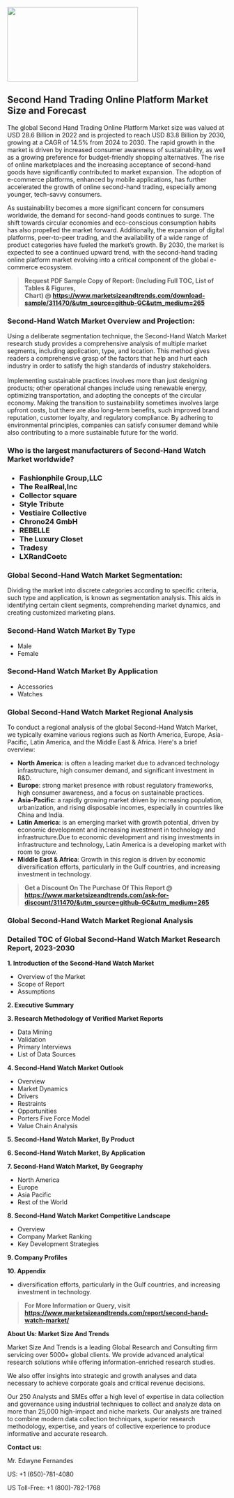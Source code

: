 <p><img class="alignnone size-medium wp-image-20088" src="https://ffe5etoiles.com/wp-content/uploads/2024/12/MST1-300x171.png" alt="" width="300" height="171" /></p><h2>Second Hand Trading Online Platform Market Size and Forecast</h2><p>The global Second Hand Trading Online Platform Market size was valued at USD 28.6 Billion in 2022 and is projected to reach USD 83.8 Billion by 2030, growing at a CAGR of 14.5% from 2024 to 2030. The rapid growth in the market is driven by increased consumer awareness of sustainability, as well as a growing preference for budget-friendly shopping alternatives. The rise of online marketplaces and the increasing acceptance of second-hand goods have significantly contributed to market expansion. The adoption of e-commerce platforms, enhanced by mobile applications, has further accelerated the growth of online second-hand trading, especially among younger, tech-savvy consumers.</p><p>As sustainability becomes a more significant concern for consumers worldwide, the demand for second-hand goods continues to surge. The shift towards circular economies and eco-conscious consumption habits has also propelled the market forward. Additionally, the expansion of digital platforms, peer-to-peer trading, and the availability of a wide range of product categories have fueled the market’s growth. By 2030, the market is expected to see a continued upward trend, with the second-hand trading online platform market evolving into a critical component of the global e-commerce ecosystem.</p></p><blockquote id="" class=""><strong>Request PDF Sample Copy of Report: (Including Full TOC, List of Tables &amp; Figures, Chart)&nbsp;@&nbsp;<strong><a href="https://www.marketsizeandtrends.com/download-sample/311470/&utm_source=github-GC&utm_medium=265" target="_blank">https://www.marketsizeandtrends.com/download-sample/311470/&utm_source=github-GC&utm_medium=265</a></strong></strong></blockquote><h3 id="" class="">Second-Hand Watch Market&nbsp;Overview and Projection:</h3><p id="" class="">Using a deliberate segmentation technique, the Second-Hand Watch Market research study provides a comprehensive analysis of multiple market segments, including application, type, and location. This method gives readers a comprehensive grasp of the factors that help and hurt each industry in order to satisfy the high standards of industry stakeholders. <br /> <br />Implementing sustainable practices involves more than just designing products; other operational changes include using renewable energy, optimizing transportation, and adopting the concepts of the circular economy. Making the transition to sustainability sometimes involves large upfront costs, but there are also long-term benefits, such improved brand reputation, customer loyalty, and regulatory compliance. By adhering to environmental principles, companies can satisfy consumer demand while also contributing to a more sustainable future for the world.</p><h3 id="" class="">Who is the largest manufacturers of&nbsp;Second-Hand Watch Market worldwide?</h3><h3 class=""><p><ul><li>Fashionphile Group,LLC </li><li> The RealReal,Inc </li><li> Collector square </li><li> Style Tribute </li><li> Vestiaire Collective </li><li> Chrono24 GmbH </li><li> REBELLE </li><li> The Luxury Closet </li><li> Tradesy </li><li> LXRandCoetc</li></ul></p></h3><h3 id="" class="">Global&nbsp;Second-Hand Watch Market Segmentation:</h3><p id="" class="">Dividing the market into discrete categories according to specific criteria, such type and application, is known as segmentation analysis. This aids in identifying certain client segments, comprehending market dynamics, and creating customized marketing plans.</p><h3 id="" class="">Second-Hand Watch Market&nbsp;By Type</h3><p><p><ul><li>Male</li><li> Female</p></li></ul></p></p><h3 id="" class="">Second-Hand Watch Market&nbsp;By Application</h3><p class=""><p><ul><li>Accessories</li><li> Watches</li></ul></p></p><h3 id="" class="">Global Second-Hand Watch Market Regional Analysis</h3><p id="" class="">To conduct a regional analysis of the global Second-Hand Watch Market, we typically examine various regions such as North America, Europe, Asia-Pacific, Latin America, and the Middle East &amp; Africa. Here's a brief overview:</p><ul><li><strong>North America</strong>: is often a leading market due to advanced technology infrastructure, high consumer demand, and significant investment in R&amp;D.</li><li><strong>Europe</strong>: strong market presence with robust regulatory frameworks, high consumer awareness, and a focus on sustainable practices.</li><li><strong>Asia-Pacific</strong>: a rapidly growing market driven by increasing population, urbanization, and rising disposable incomes, especially in countries like China and India.</li><li><strong>Latin America</strong>: is an emerging market with growth potential, driven by economic development and increasing investment in technology and infrastructure.Due to economic development and rising investments in infrastructure and technology, Latin America is a developing market with room to grow.</li><li><strong>Middle East &amp; Africa</strong>: Growth in this region is driven by economic diversification efforts, particularly in the Gulf countries, and increasing investment in technology.</li></ul><blockquote id="" class=""><strong>Get a Discount On The Purchase Of This Report @ <strong><a href="https://www.marketsizeandtrends.com/ask-for-discount/311470/&utm_source=github-GC&utm_medium=265" target="_blank">https://www.marketsizeandtrends.com/ask-for-discount/311470/&utm_source=github-GC&utm_medium=265</a></strong></strong></blockquote><h3 id="" class="">Global Second-Hand Watch Market Regional Analysis</h3><h3 id="" class="">Detailed TOC of Global Second-Hand Watch Market Research Report, 2023-2030</h3><p id="" class=""><strong>1. Introduction of the Second-Hand Watch Market</strong></p><ul><li>Overview of the Market</li><li>Scope of Report</li><li>Assumptions</li></ul><p id="" class=""><strong>2. Executive Summary</strong></p><p id="" class=""><strong>3. Research Methodology of Verified Market Reports</strong></p><ul><li>Data Mining</li><li>Validation</li><li>Primary Interviews</li><li>List of Data Sources</li></ul><p id="" class=""><strong>4. Second-Hand Watch Market Outlook</strong></p><ul><li>Overview</li><li>Market Dynamics</li><li>Drivers</li><li>Restraints</li><li>Opportunities</li><li>Porters Five Force Model</li><li>Value Chain Analysis</li></ul><p id="" class=""><strong>5. Second-Hand Watch Market, By Product</strong></p><p id="" class=""><strong>6. Second-Hand Watch Market, By Application</strong></p><p id="" class=""><strong>7. Second-Hand Watch Market, By Geography</strong></p><ul><li>North America</li><li>Europe</li><li>Asia Pacific</li><li>Rest of the World</li></ul><p id="" class=""><strong>8. Second-Hand Watch Market Competitive Landscape</strong></p><ul><li>Overview</li><li>Company Market Ranking</li><li>Key Development Strategies</li></ul><p id="" class=""><strong>9. Company Profiles</strong></p><p id="" class=""><strong>10. Appendix</strong></p><ul><li>diversification efforts, particularly in the Gulf countries, and increasing investment in technology.</li></ul><blockquote id="" class=""><strong>For More Information or Query, visit <strong><strong><a href="https://www.marketsizeandtrends.com/report/second-hand-watch-market/" target="_blank">https://www.marketsizeandtrends.com/report/second-hand-watch-market/</a></strong></strong></strong></blockquote><p id="" class=""><strong>About Us: Market Size And Trends</strong></p><p id="" class="">Market Size And Trends is a leading Global Research and Consulting firm servicing over 5000+ global clients. We provide advanced analytical research solutions while offering information-enriched research studies.</p><p id="" class="">We also offer insights into strategic and growth analyses and data necessary to achieve corporate goals and critical revenue decisions.</p><p id="" class="">Our 250 Analysts and SMEs offer a high level of expertise in data collection and governance using industrial techniques to collect and analyze data on more than 25,000 high-impact and niche markets. Our analysts are trained to combine modern data collection techniques, superior research methodology, expertise, and years of collective experience to produce informative and accurate research.</p><p id="" class=""><strong>Contact us:</strong></p><p id="" class="">Mr. Edwyne Fernandes</p><p id="" class="">US: +1 (650)-781-4080</p><p id="" class="">US Toll-Free: +1 (800)-782-1768</p>
